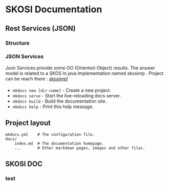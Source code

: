 # SKOSI Documentation

<!-- For full documentation visit [mkdocs.org](http://mkdocs.org). -->

## Rest Services (JSON)
### Structure 

### JSON Services
Json Services provide some OO (Oriented-Object) results. The answer model is related to a SKOS In java Implementation named skosimp . Project can be reach there :
[skosimpl](http:://skosimpl.java)

#### 

* `mkdocs new [dir-name]` - Create a new project.
* `mkdocs serve` - Start the live-reloading docs server.
* `mkdocs build` - Build the documentation site.
* `mkdocs help` - Print this help message.

## Project layout

    mkdocs.yml    # The configuration file.
    docs/
        index.md  # The documentation homepage.
        ...       # Other markdown pages, images and other files.
## SKOSI DOC
### test
